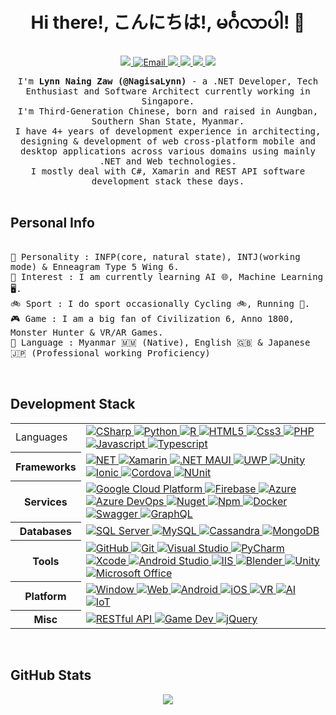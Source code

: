 <h1 align="center"> Hi there!, こんにちは!, မင်္ဂလာပါ! 👋 </h1>
<p align="center" align='right'>
  <!--<a target="_blank" href="https://www.lynnnaing.dev/"> 
    <img src="https://img.shields.io/badge/Webpage%20-%231572B6.svg?style=for-the-badge&logo=GoogleChrome&logoColor=white" />
  </a>--><!-- Website -->
  <a target="_blank" href="https://www.linkedin.com/in/lynn-naing-zaw-a2a700148/"> <!-- LinkedIn -->
    <img src="https://img.shields.io/badge/LinkedIn%20-%231572B6.svg?&style=for-the-badge&logo=Linkedin&logoColor=white" />
  </a>
  <a target="_blank" href="mailto:lynnnaingzaw@gmail.com"> <!-- Email -->
    <img alt="Email" src="https://img.shields.io/badge/Email%20-%231572B6.svg?&style=for-the-badge&logo=Gmail&logoColor=white" />
  </a>
  <a target="_blank" href="https://www.coursera.org/user/ad626ff97cae76d42ef9406baea2fd4c"> <!-- coursera -->
    <img src="https://img.shields.io/badge/coursera%20-%231572B6.svg?&style=for-the-badge&logo=Coursera&logoColor=white" />
  </a>
  <a target="_blank" href="https://stackoverflow.com/users/10222785/nagisa-lynn">  <!-- Stackoverflow -->
    <img src="https://img.shields.io/badge/SOF%20-%231572B6.svg?&style=for-the-badge&logo=Stackoverflow&logoColor=white" />
  </a>
  <a target="_blank" href="https://www.kaggle.com/nagisalynn">  <!-- Kaggle -->
    <img src="https://img.shields.io/badge/kaggle%20-%231572B6.svg?&style=for-the-badge&logo=Kaggle&logoColor=white" />
  </a>
  <a target="_blank" href="#">  <!-- Count -->
    <img src="https://komarev.com/ghpvc/?username=NagisaLynn&style=for-the-badge" style="max-width: 100%;">
  </a>
</p>

<p align="center">
  <samp>I'm <b>Lynn Naing Zaw (@NagisaLynn)</b> - a .NET Developer, Tech Enthusiast and Software Architect currently working in Singapore. 
    <br>I'm Third-Generation Chinese, born and raised in Aungban, Southern Shan State, Myanmar. 
    <br>I have 4+ years of development experience in architecting, designing & development of web cross-platform mobile and desktop applications across various domains using mainly .NET and Web technologies. 
    <br>I mostly deal with C#, Xamarin and REST API software development stack these days. 
  </samp>
  <br/>
  <br/>
</p>

<h2 align="left">Personal Info</h2>

<p align="left" align='right'>
  <samp> 
    <br> 🤪 Personality : INFP(core, natural state), INTJ(working mode) & Enneagram Type 5 Wing 6.
    <br> 🔭 Interest : I am currently learning AI 🌐, Machine Learning 🖥️.
    <br> 🚲 Sport : I do sport occasionally Cycling 🚲, Running 🏃.
    <br> 🎮 Game : I am a big fan of Civilization 6, Anno 1800, Monster Hunter & VR/AR Games.
    <br> 🎌 Language : Myanmar 🇲🇲 (Native), English 🇬🇧 & Japanese 🇯🇵 (Professional working Proficiency)
  </samp> 
</p>
<br/>

<h2 align="left">Development Stack</h2>

<table>
  <tr>
    <td>Languages</td>
     <td> <!-- Languages --->
      <a target="_blank" href="#">
        <img alt="CSharp" src="https://img.shields.io/badge/c%23%20-%231572B6.svg?&style=for-the-badge&logo=c-sharp&logoColor=white"/> 
      </a>
      <a target="_blank" href="#">
        <img alt="Python" src="https://img.shields.io/badge/python%20-%231572B6.svg?&style=for-the-badge&logo=python&logoColor=white"/> 
      </a>
       <a target="_blank" href="#">
        <img alt="R" src="https://img.shields.io/badge/R%20-%231572B6.svg?&style=for-the-badge&logo=R&logoColor=white" />
      </a>
      <a target="_blank" href="#">
        <img alt="HTML5" src="https://img.shields.io/badge/Html5%20-%231572B6.svg?&style=for-the-badge&logo=html5&logoColor=white" />
      </a>
      <a target="_blank" href="#">
        <img alt="Css3" src="https://img.shields.io/badge/Css3%20-%231572B6.svg?&style=for-the-badge&logo=css3&logoColor=white" />
      </a>
      <a target="_blank" href="#">
        <img alt="PHP" src="https://img.shields.io/badge/PHP%20-%231572B6.svg?&style=for-the-badge&logo=php&logoColor=white" />
      </a>
      <a target="_blank" href="#">
        <img alt="Javascript" src="https://img.shields.io/badge/Javascript%20-%231572B6.svg?&style=for-the-badge&logo=javascript&logoColor=white" />
      </a>
       <a target="_blank" href="#">
        <img alt="Typescript" src="https://img.shields.io/badge/Typescript%20-%231572B6.svg?&style=for-the-badge&logo=Typescript&logoColor=white" />
      </a>
    </td> <!-- End of Languages --->
  </tr>
  
  <tr>
   <th>Frameworks</th>
    <td> <!-- Frameworks --->
      <a target="_blank" href="#">
        <img alt="NET" src="https://img.shields.io/badge/-.NET-%231572B6?style=for-the-badge&logo=%2ENET&logoColor=white"/>
      </a>
      <a target="_blank" href="#">
        <img alt="Xamarin" src="https://img.shields.io/badge/Xamarin-%231572B6?style=for-the-badge&logo=Xamarin&logoColor=white"/>
      </a>
      <a target="_blank" href="#">
        <img alt=".NET MAUI" src="https://img.shields.io/badge/MAUI-%231572B6?style=for-the-badge&logo=.NETMAUI&logoColor=white"/>
      </a>
      <a target="_blank" href="#">
        <img alt="UWP" src="https://img.shields.io/badge/UMP-%231572B6?style=for-the-badge&logo=universalwindowsplatform&logoColor=white"/>
      </a>
      <a target="_blank" href="#">
        <img alt="Unity" src="https://img.shields.io/badge/Unity-%231572B6?style=for-the-badge&logo=unity&logoColor=white"/>
      </a>
      <a target="_blank" href="#">
        <img alt="Ionic" src="https://img.shields.io/badge/Ionic-%231572B6?style=for-the-badge&logo=ionic&logoColor=white"/>
      </a>
      <a target="_blank" href="#">
        <img alt="Cordova" src="https://img.shields.io/badge/Cordova-%231572B6?style=for-the-badge&logo=ApacheCordova&logoColor=white"/>
      </a>
       <a target="_blank" href="#">
        <img alt="NUnit" src="https://img.shields.io/badge/NUnit-%231572B6?style=for-the-badge&logo=NUnit&logoColor=white"/>
      </a>
    </td> <!-- End of Frameworks --->
  </tr>
  
  <tr>
    <th>Services</th>
    <td> <!-- Services --->
      <a target="_blank" href="#">
        <img alt="Google Cloud Platform" src="https://img.shields.io/badge/Google Cloud Platform-%231572B6.svg?&style=for-the-badge&logo=googlecloud&logoColor=white" /> 
      </a>
      <a target="_blank" href="#">
        <img alt="Firebase" src="https://img.shields.io/badge/Firebase-%231572B6.svg?&style=for-the-badge&logo=firebase&logoColor=white" /> 
      </a>
      <a target="_blank" href="#">
        <img alt="Azure" src="https://img.shields.io/badge/Azure-%231572B6.svg?&style=for-the-badge&logo=microsoftazure&logoColor=white" /> 
      </a> 
      <a target="_blank" href="#">
        <img alt="Azure DevOps" src="https://img.shields.io/badge/Azure DevOps-%231572B6.svg?&style=for-the-badge&logo=AzureDevOps&logoColor=white" /> 
      </a>
      <a target="_blank" href="#">
        <img alt="Nuget" src="https://img.shields.io/badge/Nuget-%231572B6.svg?&style=for-the-badge&logo=nuget&logoColor=white" /> 
      </a>
      <a target="_blank" href="#">
        <img alt="Npm" src="https://img.shields.io/badge/Npm-%231572B6.svg?&style=for-the-badge&logo=Npm&logoColor=white" /> 
      </a>
      <a target="_blank" href="#">
        <img alt="Docker" src="https://img.shields.io/badge/Docker-%231572B6.svg?&style=for-the-badge&logo=Docker&logoColor=white" /> 
      </a>
      <a target="_blank" href="#">
        <img alt="Swagger" src="https://img.shields.io/badge/Swagger-%231572B6.svg?&style=for-the-badge&logo=Swagger&logoColor=white" /> 
      </a>
      <a target="_blank" href="#">
        <img alt="GraphQL" src="https://img.shields.io/badge/GraphQL-%231572B6.svg?&style=for-the-badge&logo=GraphQL&logoColor=white" /> 
      </a>
    </td>  <!-- End of Services --->
  </tr>
  
   <tr>
    <th>Databases</th>
    <td>  <!-- Databases --->
      <a target="_blank" href="#">
        <img alt="SQL Server" src="https://img.shields.io/badge/MS sql server%20-%231572B6.svg?&style=for-the-badge&logo=microsoftsqlserver&logoColor=white" />
      </a>
      <a target="_blank" href="#">
        <img alt="MySQL" src="https://img.shields.io/badge/MySql%20-%231572B6.svg?&style=for-the-badge&logo=mysql&logoColor=white" />
      </a>
      <a target="_blank" href="#">
        <img alt="Cassandra" src="https://img.shields.io/badge/Cassandra%20-%231572B6.svg?&style=for-the-badge&logo=ApacheCassandra&logoColor=white" />
      </a>
      <a target="_blank" href="#">
        <img alt="MongoDB" src="https://img.shields.io/badge/MongoDB%20-%231572B6.svg?&style=for-the-badge&logo=MongoDB&logoColor=white" />
      </a>
    </td> <!-- End of Databases --->
  </tr>
  
  <tr>
    <th>Tools</th>
    <td>  <!-- Tools --->
      <a target="_blank" href="#">
        <img alt="GitHub" src="https://img.shields.io/badge/github%20-%231572B6.svg?&style=for-the-badge&logo=github&logoColor=white" />
      </a>
      <a target="_blank" href="#">
        <img alt="Git" src="https://img.shields.io/badge/git%20-%231572B6.svg?&style=for-the-badge&logo=git&logoColor=white" />
      </a>
      <a target="_blank" href="#">
        <img alt="Visual Studio" src="https://img.shields.io/badge/visual studio%20-%231572B6.svg?&style=for-the-badge&logo=visualstudio&logoColor=white" />
      </a><a target="_blank" href="#">
        <img alt="PyCharm" src="https://img.shields.io/badge/PyCharm%20-%231572B6.svg?&style=for-the-badge&logo=pycharm&logoColor=white" />
      </a>
      <a target="_blank" href="#">
        <img alt="Xcode" src="https://img.shields.io/badge/Xcode%20-%231572B6.svg?&style=for-the-badge&logo=xcode&logoColor=white" />
      </a>
      <a target="_blank" href="#">
        <img alt="Android Studio" src="https://img.shields.io/badge/android studio%20-%231572B6.svg?&style=for-the-badge&logo=androidstudio&logoColor=white" />
      </a>
      <a target="_blank" href="#">
        <img alt="IIS" src="https://img.shields.io/badge/blender%20-%231572B6.svg?&style=for-the-badge&logo=blender&logoColor=white" />
      </a>
      <a target="_blank" href="#">
        <img alt="Blender" src="https://img.shields.io/badge/IIS%20-%231572B6.svg?&style=for-the-badge&logo=Internetinformationservices&logoColor=white" />
      </a>
       <a target="_blank" href="#">
        <img alt="Unity" src="https://img.shields.io/badge/unity%20-%231572B6.svg?&style=for-the-badge&logo=unity&logoColor=white" /> 
      </a>
      <a target="_blank" href="#">
        <img alt="Microsoft Office" src="https://img.shields.io/badge/office%20-%231572B6.svg?&style=for-the-badge&logo=microsoftoffice&logoColor=white" /> 
      </a>
    </td> <!-- End of Tools --->
  </tr>
  
  <tr>
    <th>Platform</th>
    <td> <!-- Platform --->
      <a target="_blank" href="#">
        <img alt="Window" src="https://img.shields.io/badge/window%20-%231572B6.svg?&style=for-the-badge&logo=windows&logoColor=white" /> 
      </a>
      <a target="_blank" href="#">
        <img alt="Web" src="https://img.shields.io/badge/web%20-%231572B6.svg?&style=for-the-badge&logo=googlechrome&logoColor=white" /> 
      </a>
      <a target="_blank" href="#">
        <img alt="Android" src="https://img.shields.io/badge/Android%20-%231572B6.svg?&style=for-the-badge&logo=Android&logoColor=white" /> 
      </a>
      <a target="_blank" href="#">
        <img alt="iOS" src="https://img.shields.io/badge/iOS%20-%231572B6.svg?&style=for-the-badge&logo=iOS&logoColor=white" /> 
      </a>
      <a target="_blank" href="#">
        <img alt="VR" src="https://img.shields.io/badge/VR%20-%231572B6.svg?&style=for-the-badge&logo=virtualreality&logoColor=white" /> 
      </a>
      <a target="_blank" href="#">
        <img alt="AI" src="https://img.shields.io/badge/AI%20-%231572B6.svg?&style=for-the-badge&logo=I&logoColor=white" /> 
      </a>
      <a target="_blank" href="#">
        <img alt="IoT" src="https://img.shields.io/badge/iot%20-%231572B6.svg?&style=for-the-badge&logo=iot&logoColor=white" /> 
      </a>
    </td> <!-- End of Platform --->
  </tr>
  
  <tr>
    <th>Misc</th>
    <td> <!-- Misc --->
      <a target="_blank" href="#">
        <img alt="RESTful API" src="https://img.shields.io/badge/RESTful API%20-%231572B6.svg?&style=for-the-badge&logo=RESTfulAPI&logoColor=white" /> 
      </a>
      <a target="_blank" href="#">
        <img alt="Game Dev" src="https://img.shields.io/badge/game dev%20-%231572B6.svg?&style=for-the-badge&logo=playstationcontroller&logoColor=white" /> 
      </a>
      <a target="_blank" href="#">
        <img alt="jQuery" src="https://img.shields.io/badge/jQuery%20-%231572B6.svg?&style=for-the-badge&logo=jQuery&logoColor=white" /> 
      </a>
    </td> <!-- End of Misc --->
  </tr>
</table>
<br/>

<!--<h2 align="left">Achievements</h2>

<p align="left" align='right'>
  <a target="_blank" href="#">
    <img src="https://img.shields.io/badge/🎌 Language-Burmese (Native)-informational?style=for-the-badge&logo=Language&logoColor=white" />
    <img src="https://img.shields.io/badge/English (Professional Lvl)-informational?style=for-the-badge&logo=Language&logoColor=white" />
    <img src="https://img.shields.io/badge/Japanese (Professional Lvl)-informational?style=for-the-badge&logo=Language&logoColor=white" />
  </a>
</p>
<br/>-->

<h2 align="left">GitHub Stats</h2>
<p align = "center">
  
  <!--<a href="https://stackoverflow.com/users/10222785/nagisa-lynn">
    <Img src = "https://github-readme-stackoverflow.vercel.app/?userID=10222785&theme=tokyonight"/>
  </a>-->
  <a href="https://https://github.com/NagisaLynn">
    <img src = "https://github-readme-stats.vercel.app/api?username=NagisaLynn&show_icons=true&line_height=27&theme=tokyonight" />
  </a>
  <!--<a href="https://github.com/NagisaLynn">
    <img src = "https://github-readme-stats.vercel.app/api/top-langs/?username=NagisaLynn&hide=css,html&theme=tokyonight">
  </a>-->
</p>




<!---
NagisaLynn/NagisaLynn is a ✨ special ✨ repository because its `README.md` (this file) appears on your GitHub profile.
You can click the Preview link to take a look at your changes.
--->
